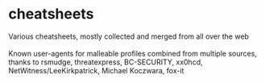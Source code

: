 # cheatsheets
Various cheatsheets, mostly collected and merged from all over the web<br/><br/>
Known user-agents for malleable profiles combined from multiple sources, thanks to rsmudge, threatexpress, BC-SECURITY, xx0hcd, NetWitness/LeeKirkpatrick, Michael Koczwara, fox-it
